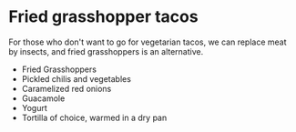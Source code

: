 

# Fried grasshopper tacos

For those who don't want to go for vegetarian tacos, we can replace meat by insects, and fried grasshoppers is an alternative.


- Fried Grasshoppers
- Pickled chilis and vegetables
- Caramelized red onions
- Guacamole
- Yogurt
- Tortilla of choice, warmed in a dry pan


